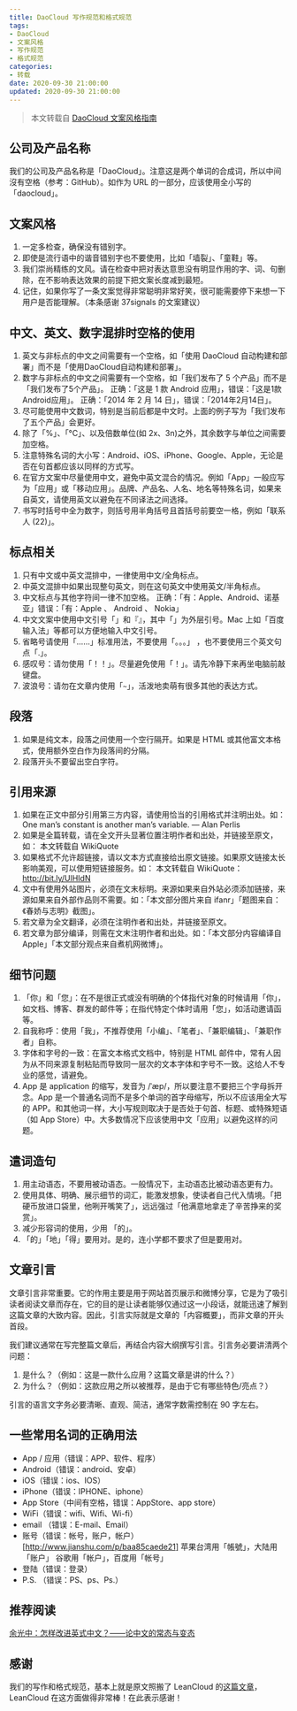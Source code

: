 ```yaml
---
title: DaoCloud 写作规范和格式规范
tags:
- DaoCloud
- 文案风格
- 写作规范
- 格式规范
categories:
- 转载
date: 2020-09-30 21:00:00
updated: 2020-09-30 21:00:00
---
```


> 本文转载自 [DaoCloud 文案风格指南](https://guide.daocloud.io/dcs/%E5%86%99%E4%BD%9C%E8%A7%84%E8%8C%83%E5%92%8C%E6%A0%BC%E5%BC%8F%E8%A7%84%E8%8C%83-9153803.html)

## 公司及产品名称

我们的公司及产品名称是「DaoCloud」。注意这是两个单词的合成词，所以中间沒有空格（参考：GitHub）。如作为 URL 的一部分，应该使用全小写的「daocloud」。

## 文案风格

1. 一定多检查，确保没有错别字。
2. 即使是流行语中的谐音错别字也不要使用，比如「墙裂」、「童鞋」等。
3. 我们崇尚精练的文风。请在检查中把对表达意思没有明显作用的字、词、句删除，在不影响表达效果的前提下把文案长度减到最短。
4. 记住，如果你写了一条文案觉得非常聪明非常好笑，很可能需要停下来想一下用户是否能理解。（本条感谢 37signals 的文案建议）

<!-- more -->

## 中文、英文、数字混排时空格的使用

1. 英文与非标点的中文之间需要有一个空格，如「使用 DaoCloud 自动构建和部署」而不是「使用DaoCloud自动构建和部署」。
2. 数字与非标点的中文之间需要有一个空格，如「我们发布了 5 个产品」而不是「我们发布了5个产品」。 正确：「这是 1 款 Android 应用」，错误：「这是1款Android应用」。 正确：「2014 年 2 月 14 日」，错误：「2014年2月14日」。
3. 尽可能使用中文数词，特别是当前后都是中文时。上面的例子写为「我们发布了五个产品」会更好。
4. 除了「%」、「°C」、以及倍数单位(如 2x、3n)之外，其余数字与单位之间需要加空格。
5. 注意特殊名词的大小写：Android、iOS、iPhone、Google、Apple，无论是否在句首都应该以同样的方式写。
6. 在官方文案中尽量使用中文，避免中英文混合的情况。例如「App」一般应写为「应用」或「移动应用」。品牌、产品名、人名、地名等特殊名词，如果来自英文，请使用英文以避免在不同译法之间选择。
7. 书写时括号中全为数字，则括号用半角括号且首括号前要空一格，例如「联系人 (22)」。

## 标点相关

1. 只有中文或中英文混排中，一律使用中文/全角标点。
2. 中英文混排中如果出现整句英文，则在这句英文中使用英文/半角标点。
3. 中文标点与其他字符间一律不加空格。 正确：「有：Apple、Android、诺基亚」错误：「有：Apple 、 Android 、 Nokia」
4. 中文文案中使用中文引号「」和『』，其中「」为外层引号。Mac 上如「百度输入法」等都可以方便地输入中文引号。
5. 省略号请使用「……」标准用法，不要使用「。。。」 ，也不要使用三个英文句点「.」。
6. 感叹号：请勿使用「！！」。尽量避免使用「！」。请先冷静下来再坐电脑前敲键盘。
7. 波浪号：请勿在文章内使用「`~`」，活泼地卖萌有很多其他的表达方式。

## 段落

1. 如果是纯文本，段落之间使用一个空行隔开。如果是 HTML 或其他富文本格式，使用额外空白作为段落间的分隔。
2. 段落开头不要留出空白字符。

## 引用来源

1. 如果在正文中部分引用第三方内容，请使用恰当的引用格式并注明出处。如： One man’s constant is another man’s variable. — Alan Perlis
2. 如果是全篇转载，请在全文开头显著位置注明作者和出处，并链接至原文，如： 本文转载自 WikiQuote
3. 如果格式不允许超链接，请以文本方式直接给出原文链接。如果原文链接太长影响美观，可以使用短链接服务。如： 本文转载自 WikiQuote：http://bit.ly/UlHIdN
4. 文中有使用外站图片，必须在文末标明。来源如果来自外站必须添加链接，来源如果来自外部作品则不需要。如：「本文部分图片来自 ifanr」「题图来自：《春娇与志明》截图」。
5. 若文章为全文翻译，必须在注明作者和出处，并链接至原文。
6. 若文章为部分编译，则需在文末注明作者和出处。如：「本文部分内容编译自 Apple」「本文部分观点来自煮机网微博」。

## 细节问题

1. 「你」和「您」：在不是很正式或没有明确的个体指代对象的时候请用「你」，如文档、博客、群发的邮件等；在指代特定个体时请用「您」，如活动邀请函等。
2. 自我称呼：使用「我」，不推荐使用「小编」、「笔者」、「兼职编辑」、「兼职作者」自称。
3. 字体和字号的一致：在富文本格式文档中，特别是 HTML 邮件中，常有人因为从不同来源复制粘贴而导致同一层次的文本字体和字号不一致。这给人不专业的感觉，请避免。
4. App 是 application 的缩写，发音为 /ˈæp/，所以要注意不要把三个字母拆开念。App 是一个普通名词而不是多个单词的首字母缩写，所以不应该用全大写的 APP。和其他词一样，大小写规则取决于是否处于句首、标题、或特殊短语（如 App Store）中。大多数情况下应该使用中文「应用」以避免这样的问题。

## 遣词造句

1. 用主动语态，不要用被动语态。一般情况下，主动语态比被动语态更有力。
2. 使用具体、明确、展示细节的词汇，能激发想象，使读者自己代入情境。「把硬币放进口袋里，他咧开嘴笑了」，远远强过「他满意地拿走了辛苦挣来的奖赏」。
3. 减少形容词的使用，少用 「的」。
4. 「的」「地」「得」要用对。是的，连小学都不要求了但是要用对。

## 文章引言

文章引言非常重要。它的作用主要是用于网站首页展示和微博分享，它是为了吸引读者阅读文章而存在，它的目的是让读者能够仅通过这一小段话，就能迅速了解到这篇文章的大致内容。因此，引言实际就是文章的「内容概要」，而非文章的开头首段。

我们建议通常在写完整篇文章后，再结合内容大纲撰写引言。引言务必要讲清两个问题：

1. 是什么？（例如：这是一款什么应用？这篇文章是讲的什么？）
2. 为什么？（例如：这款应用之所以被推荐，是由于它有哪些特色/亮点？）

引言的语言文字务必要清晰、直观、简洁，通常字数需控制在 90 字左右。

## 一些常用名词的正确用法

- App / 应用（错误：APP、软件、程序）
- Android（错误：android、安卓）
- iOS（错误：ios、IOS）
- iPhone（错误：IPHONE、iphone）
- App Store（中间有空格，错误：AppStore、app store）
- WiFi（错误：wifi、Wifi、Wi-fi）
- email （错误：E-mail、Email）
- 账号（错误：帐号，账户，帐户） [http://www.jianshu.com/p/baa85caede21] 苹果台湾用「帳號」，大陆用「账户」 谷歌用「帐户」，百度用「帐号」
- 登陆（错误：登录）
- P.S. （错误：PS、ps、Ps.）

## 推荐阅读

[余光中：怎样改进英式中文？——论中文的常态与变态](http://open.leancloud.cn/improve-chinese.html)

## 感谢

我们的写作和格式规范，基本上就是原文照搬了 LeanCloud 的[这篇文章](http://open.leancloud.cn/copywriting-style-guide.html)，LeanCloud 在这方面做得非常棒！在此表示感谢！
